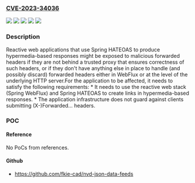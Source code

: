 ### [CVE-2023-34036](https://cve.mitre.org/cgi-bin/cvename.cgi?name=CVE-2023-34036)
![](https://img.shields.io/static/v1?label=Product&message=Spring%20HATEOAS&color=blue)
![](https://img.shields.io/static/v1?label=Version&message=1.5.4%20or%20older%20&color=brightgreen)
![](https://img.shields.io/static/v1?label=Version&message=2.0.4%20or%20older%20&color=brightgreen)
![](https://img.shields.io/static/v1?label=Version&message=2.1.0%20&color=brightgreen)
![](https://img.shields.io/static/v1?label=Vulnerability&message=CWE-644%3A%20Improper%20Neutralization%20of%20HTTP%20Headers%20for%20Scripting%20Syntax&color=brightgreen)

### Description

Reactive web applications that use Spring HATEOAS to produce hypermedia-based responses might be exposed to malicious forwarded headers if they are not behind a trusted proxy that ensures correctness of such headers, or if they don't have anything else in place to handle (and possibly discard) forwarded headers either in WebFlux or at the level of the underlying HTTP server.For the application to be affected, it needs to satisfy the following requirements:  *  It needs to use the reactive web stack (Spring WebFlux) and Spring HATEOAS to create links in hypermedia-based responses.  *  The application infrastructure does not guard against clients submitting (X-)Forwarded… headers.

### POC

#### Reference
No PoCs from references.

#### Github
- https://github.com/fkie-cad/nvd-json-data-feeds

